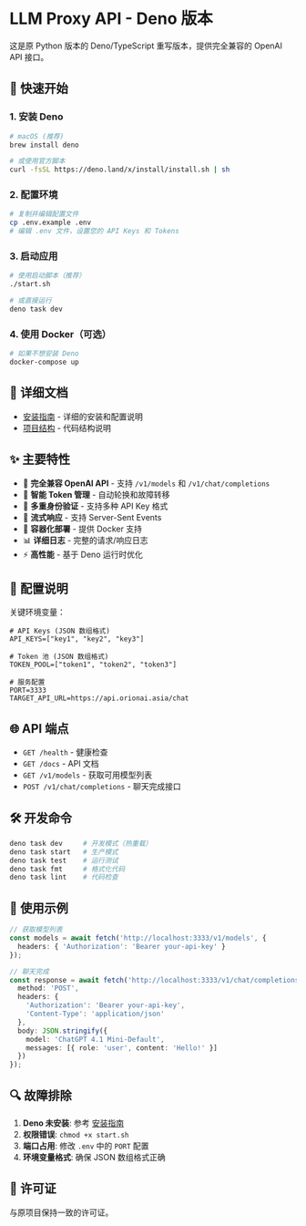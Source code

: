 # LLM Proxy API - Deno 版本

这是原 Python 版本的 Deno/TypeScript 重写版本，提供完全兼容的 OpenAI API 接口。

## 🚀 快速开始

### 1. 安装 Deno
```bash
# macOS (推荐)
brew install deno

# 或使用官方脚本
curl -fsSL https://deno.land/x/install/install.sh | sh
```

### 2. 配置环境
```bash
# 复制并编辑配置文件
cp .env.example .env
# 编辑 .env 文件，设置您的 API Keys 和 Tokens
```

### 3. 启动应用
```bash
# 使用启动脚本（推荐）
./start.sh

# 或直接运行
deno task dev
```

### 4. 使用 Docker（可选）
```bash
# 如果不想安装 Deno
docker-compose up
```

## 📖 详细文档

- [安装指南](./docs/INSTALL.md) - 详细的安装和配置说明
- [项目结构](./docs/PROJECT_STRUCTURE.md) - 代码结构说明

## ✨ 主要特性

- 🔄 **完全兼容 OpenAI API** - 支持 `/v1/models` 和 `/v1/chat/completions`
- 🎯 **智能 Token 管理** - 自动轮换和故障转移
- 🔐 **多重身份验证** - 支持多种 API Key 格式
- 📡 **流式响应** - 支持 Server-Sent Events
- 🐳 **容器化部署** - 提供 Docker 支持
- 📊 **详细日志** - 完整的请求/响应日志
- ⚡ **高性能** - 基于 Deno 运行时优化

## 🔧 配置说明

关键环境变量：
```env
# API Keys (JSON 数组格式)
API_KEYS=["key1", "key2", "key3"]

# Token 池 (JSON 数组格式)  
TOKEN_POOL=["token1", "token2", "token3"]

# 服务配置
PORT=3333
TARGET_API_URL=https://api.orionai.asia/chat
```

## 🌐 API 端点

- `GET /health` - 健康检查
- `GET /docs` - API 文档
- `GET /v1/models` - 获取可用模型列表
- `POST /v1/chat/completions` - 聊天完成接口

## 🛠️ 开发命令

```bash
deno task dev     # 开发模式（热重载）
deno task start   # 生产模式
deno task test    # 运行测试
deno task fmt     # 格式化代码
deno task lint    # 代码检查
```

## 📝 使用示例

```typescript
// 获取模型列表
const models = await fetch('http://localhost:3333/v1/models', {
  headers: { 'Authorization': 'Bearer your-api-key' }
});

// 聊天完成
const response = await fetch('http://localhost:3333/v1/chat/completions', {
  method: 'POST',
  headers: {
    'Authorization': 'Bearer your-api-key',
    'Content-Type': 'application/json'
  },
  body: JSON.stringify({
    model: 'ChatGPT 4.1 Mini-Default',
    messages: [{ role: 'user', content: 'Hello!' }]
  })
});
```

## 🔍 故障排除

1. **Deno 未安装**: 参考 [安装指南](./docs/INSTALL.md)
2. **权限错误**: `chmod +x start.sh`
3. **端口占用**: 修改 `.env` 中的 `PORT` 配置
4. **环境变量格式**: 确保 JSON 数组格式正确

## 📄 许可证

与原项目保持一致的许可证。
